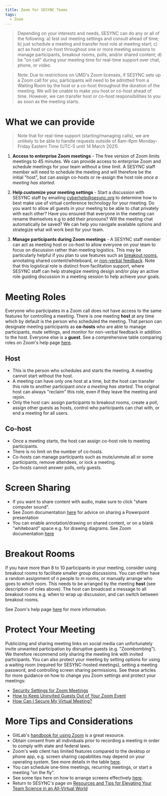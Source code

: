 ```yaml
---
title: Zoom for SESYNC Teams
tags:
  - Zoom
---
```


> Depending on your interests and needs, SESYNC can do any or all of the following: a) test out meeting settings and consult ahead of time; b) just schedule a meeting and transfer host role at meeting start; c) act as host or co-host throughout one or more meeting sessions to manage participants, breakout rooms, polls, and/or shared content; d) be "on call" during your meeting time for real-time support over chat, phone, or video. 

> Note: Due to restrictions on UMD's Zoom licenses, if SESYNC sets up a Zoom call for you, participants will need to be admitted from a Waiting Room by the host or a co-host throughout the duration of the meeting. We will be unable to make you host or co-host ahead of time. However, we can transfer host or co-host responsibilities to you as soon as the meeting starts.

# What we can provide

> Note that for real-time support (starting/managing calls), we are unlikely to be able to handle requests outside of 8am-6pm Monday-Friday Eastern Time (UTC-5 until 14 March 2021). 

1. **Access to enterprise Zoom meetings** - The free version of Zoom limits meetings to 45 minutes. We can provide access to enterprise Zoom and schedule meetings for your team without a time limit. A SESYNC staff member will need to schedule the meeting and will therefore be the initial "host", but can assign co-hosts or re-assign the host role *once a meeting has started*. 

2. **Help customize your meeting settings** - Start a discussion with SESYNC staff by emailing [cyberhelp@sesync.org](mailto:cyberhelp@sesync.org) to determine how to best make use of virtual conference technology for your meeting. Do you want to allow all guests in your meeting to be able to chat privately with each other? Have you ensured that everyone in the meeting can rename themselves e.g to add their pronouns? Will the meeting chat automatically be saved? We can help you navigate available options and strategize what will work best for your team. 

3. **Manage participants during Zoom meetings** - A SESYNC staff member can act as meeting host or co-host to allow everyone on your team to focus on discussion rather than meeting logistics. This may be particularly helpful if you plan to use features such as [breakout rooms](https://support.zoom.us/hc/en-us/articles/206476093-Enabling-breakout-rooms), annotating shared content/whiteboard, or [non-verbal feedback](https://support.zoom.us/hc/en-us/articles/115001286183-Nonverbal-feedback-during-meetings). Note that this logistical role is distinct from facilitation support, where SESYNC staff can help strategize meeting design and/or play an active role guiding discussion in a meeting session to help achieve your goals. 

# Meeting Roles

Everyone who participates in a Zoom call does not have access to the same features for controlling a meeting. There is one meeting **host** at any time which by default is the person who scheduled the meeting. That person can designate meeting participants as **co-hosts** who are able to manage participants, mute settings, and monitor for non-verbal feedback in addition to the host. Everyone else is a **guest**. See a comprehensive table comparing roles on Zoom's help page [here](https://support.zoom.us/hc/en-us/articles/360040324512-Roles-in-a-meeting). 

## Host

* This is the person who schedules and starts the meeting. A meeting cannot start without the host. 
* A meeting can have only one host at a time, but the host can transfer this role to another participant *once a meeting has started*. The original host can always "reclaim" this role, even if they leave the meeting and rejoin. 
* Only the host can: assign participants to breakout rooms, create a poll, assign other guests as hosts, control who participants can chat with, or end a meeting for all users.

## Co-host

* Once a meeting starts, the host can assign co-host role to meeting participants.
* There is no limit on the number of co-hosts.
* Co-hosts can manage participants such as mute/unmute all or some participants, remove attendees, or lock a meeting.
* Co-hosts cannot answer polls, only guests. 

# Screen Sharing 

* If you want to share content with audio, make sure to click "share computer sound".
* See Zoom documentation [here](https://support.zoom.us/hc/en-us/articles/203395347-Screen-Sharing-a-PowerPoint-Presentation) for advice on sharing a Powerpoint presentation
* You can enable annotation/drawing on shared content, or on a blank "whiteboard" space e.g. for drawing diagrams. See Zoom documentation [here](https://support.zoom.us/hc/en-us/articles/115005706806-Using-annotation-tools-on-a-shared-screen-or-whiteboard)

# Breakout Rooms

If you have more than 8 to 10 participants in your meeting, consider using breakout rooms to facilitate smaller group discussions. You can either have a random assignment of *n* people to *m* rooms, or manually arrange who goes to which room. This needs to be arranged by the meeting **host** (see description of roles above). The host can broadcast a message to all breakout rooms e.g. when to wrap up discussion, and can switch between breakout rooms. 

See Zoom's help page [here](https://support.zoom.us/hc/en-us/articles/206476093-Enabling-breakout-rooms) for more information. 

# Protect Your Meeting

Publicizing and sharing meeting links on social media can unfortunately invite unwanted participation by disruptive guests (e.g. "Zoombombing"). We therefore recommend only sharing the meeting link with invited participants. You can also protect your meeting by setting options for using a waiting room (required for SESYNC-hosted meetings), setting a meeting password, and controlling screen sharing permissions. See these articles for more guidance on how to change you Zoom settings and protect your meetings: 

* [Security Settings for Zoom Meetings](https://umd.service-now.com/itsupport/?id=kb_article_view&sysparm_article=KB0015411&sys_kb_id=93a8eafadb7384904cb03562399619e4)
* [How to Keep Uninvited Guests Out of Your Zoom Event](https://blog.zoom.us/wordpress/2020/03/20/keep-uninvited-guests-out-of-your-zoom-event/)
* [How Can I Secure My Virtual Meeting?](https://cyberhelp.sesync.org/faq/virtual-meeting-security.html)

# More Tips and Considerations

* GitLab's [handbook for using Zoom](https://about.gitlab.com/handbook/tools-and-tips/zoom/) is a great resource.
* Obtain consent from all individuals prior to recording a meeting in order to comply with state and federal laws.
* Zoom's web client has limited features compared to the desktop or phone app, e.g. screen sharing capabilities may depend on your operating system. See more details in the table [here](https://support.zoom.us/hc/en-us/articles/360027397692#note).
* You can schedule one-time meetings, recurring meetings, or start a meeting "on the fly". 
* See some tips here on how to arrange screens effectively [here](https://keepteaching.iu.edu/resources/zoom/pin-video.html).
* Return to SESYNC's page on [Resources and Tips for Elevating Your Team Science in an All-Virtual World](https://www.sesync.org/resources-and-tips-for-elevating-your-team-science-in-an-all-virtual-world) 
